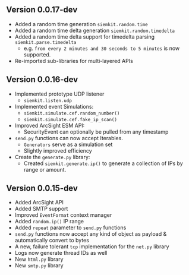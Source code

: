 ## Version 0.0.17-dev
* Added a random time generation `siemkit.random.time`
* Added a random time delta generation `siemkit.random.timedelta`
* Added a random time delta support for timedelta parsing `siemkit.parse.timedelta`
    - e.g. `from every 2 minutes and 30 seconds to 5 minutes` is now supported.
* Re-imported sub-libraries for multi-layered APIs

## Version 0.0.16-dev
* Implemented prototype UDP listener
    - `siemkit.listen.udp`
* Implemented event Simulations:
    - `siemkit.simulate.cef.random_number()`
    - `siemkit.simulate.cef.fake_ip_scan()`
* Improved ArcSight ESM API:
    - SecurityEvent can optionally be pulled from any timestamp
* `send.py` functions can now accept Iterables.
    - `Generators` serve as a simulation set
    - Slightly improved efficiency
* Create the `generate.py` library:
    - Created `siemkit.generate.ip()` to generate a collection of IPs by range or amount.

## Version 0.0.15-dev
* Added ArcSight API
* Added SMTP support
* Improved `EventFormat` context manager
* Added `random.ip()` IP range
* Added `repeat` parameter to `send.py` functions
* `send.py` functions now accept any kind of object as payload & automatically convert to bytes
* A new, failure tolerant `tcp` implementation for the `net.py` library
* Logs now generate thread IDs as well
* New `html.py` library
* New `smtp.py` library